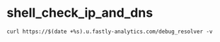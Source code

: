 # shell_check_ip_and_dns

```
curl https://$(date +%s).u.fastly-analytics.com/debug_resolver -v
```
